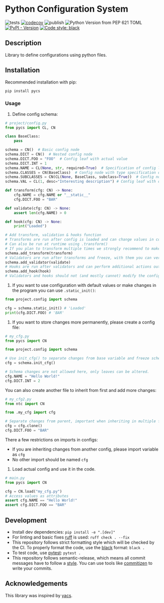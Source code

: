 # Python Configuration System

![tests](https://github.com/Rizhiy/pycs/actions/workflows/test_and_version.yml/badge.svg)
[![codecov](https://codecov.io/gh/Rizhiy/pycs/graph/badge.svg?token=7CAJG2EBLG)](https://codecov.io/gh/Rizhiy/pycs)
![publish](https://github.com/Rizhiy/pycs/actions/workflows/publish.yml/badge.svg)
![Python Version from PEP 621 TOML](https://img.shields.io/python/required-version-toml?tomlFilePath=https%3A%2F%2Fraw.githubusercontent.com%2FRizhiy%2Fpycs%2Fmaster%2Fpyproject.toml)
[![PyPI - Version](https://img.shields.io/pypi/v/pycs)](https://pypi.org/project/pycs/)
[![Code style: black](https://img.shields.io/badge/code%20style-black-000000.svg)](https://black.readthedocs.io)

## Description

Library to define configurations using python files.

## Installation

Recommended installation with pip:

```bash
pip install pycs
```

### Usage

1. Define config schema:

```python
# project/config.py
from pycs import CL, CN

class BaseClass:
    pass

schema = CN()  # Basic config node
schema.DICT = CN()  # Nested config node
schema.DICT.FOO = "FOO"  # Config leaf with actual value
schema.DICT.INT = 1
schema.NAME = CL(None, str, required=True)  # Specification of config leaf to be defined with type
schema.CLASSES = CN(BaseClass)  # Config node with type specification of its config leaves
schema.SUBCLASSES = CN(CL(None, BaseClass, subclass=True))  # Config node with subclass specification of its config leaves
schema.VAL = CL(1, desc="Interesting description") # Config leaf with description

def transform(cfg: CN) -> None:
    cfg.NAME = cfg.NAME or "__static__"
    cfg.DICT.FOO = "BAR"

def validate(cfg: CN) -> None:
    assert len(cfg.NAME) > 0

def hook(cfg: CN) -> None:
    print("Loaded")

# Add transform, validation & hooks function
# Transforms are run after config is loaded and can change values in config
# Can also be run at runtime using .transform()
# If you plan to transform multiple times we strongly recommend to make them idempotent
schema.add_transform(transform)
# Validators are run after transforms and freeze, with them you can verify additional restrictions
schema.add_validator(validate)
# Hooks are run after validators and can perform additional actions outside of config
schema.add_hook(hook)
# Validators and hooks should not (and mostly cannot) modify the config
```

1. If you want to use configuration with default values or make changes in the program you can use `.static_init()`:

```python
from project.config import schema

cfg = schema.static_init() # 'Loaded'
print(cfg.DICT.FOO) # 'BAR'
```

1. If you want to store changes more permanently, please create a config file:

```python
# my_cfg.py
from pycs import CN

from project.config import schema

# Use init_cfg() to separate changes from base variable and freeze schema
cfg = schema.init_cfg()

# Schema changes are not allowed here, only leaves can be altered.
cfg.NAME = "Hello World!"
cfg.DICT.INT = 2
```

You can also create another file to inherit from first and add more changes:

```python
# my_cfg2.py
from ntc import CN

from .my_cfg import cfg

# Separate changes from parent, important when inheriting in multiple files
cfg = cfg.clone()
cfg.DICT.FOO = "BAR"
```

There a few restrictions on imports in configs:

- If you are inheriting changes from another config, please import variable as `cfg`
- No other import should be named `cfg`

1. Load actual config and use it in the code.

```python
# main.py
from pycs import CN

cfg = CN.load("my_cfg.py")
# Access values as attributes
assert cfg.NAME == "Hello World!"
assert cfg.DICT.FOO == "BAR"
```

## Development

- Install dev dependencies: `pip install -e ".[dev]"`
- For linting and basic fixes [ruff](https://docs.astral.sh/ruff/) is used: `ruff check . --fix`
- This repository follows strict formatting style which will be checked by the CI.
  To properly format the code, use the [black](https://black.readthedocs.io) format: `black .`
- To test code, use [pytest](https://pytest.org): `pytest .`
- This repository follows semantic-release, which means all commit messages have to follow a [style](https://python-semantic-release.readthedocs.io/en/latest/commit-parsing.html).
  You can use tools like [commitizen](https://github.com/commitizen-tools/commitizen) to write your commits.

## Acknowledgements

This library was inspired by [yacs](https://github.com/rbgirshick/yacs).
